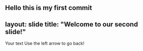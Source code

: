 Hello this is my first commit
---
layout: slide
title: "Welcome to our second slide!"
---
Your text
Use the left arrow to go back!
